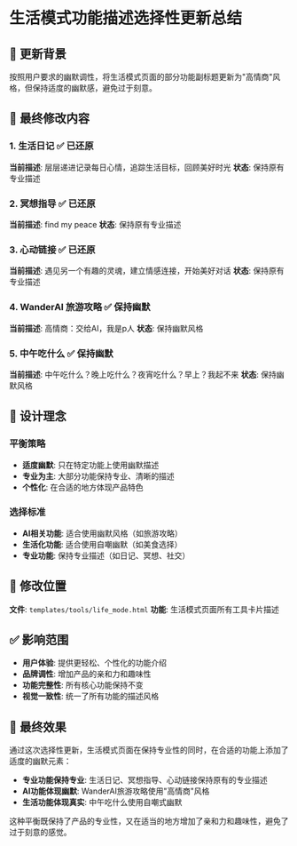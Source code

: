 # 生活模式功能描述选择性更新总结

## 🎯 更新背景

按照用户要求的幽默调性，将生活模式页面的部分功能副标题更新为"高情商"风格，但保持适度的幽默感，避免过于刻意。

## 📝 最终修改内容

### 1. 生活日记 ✅ 已还原
**当前描述**: 层层递进记录每日心情，追踪生活目标，回顾美好时光
**状态**: 保持原有专业描述

### 2. 冥想指导 ✅ 已还原
**当前描述**: find my peace
**状态**: 保持原有专业描述

### 3. 心动链接 ✅ 已还原
**当前描述**: 遇见另一个有趣的灵魂，建立情感连接，开始美好对话
**状态**: 保持原有专业描述

### 4. WanderAI 旅游攻略 ✅ 保持幽默
**当前描述**: 高情商：交给AI，我是p人
**状态**: 保持幽默风格

### 5. 中午吃什么 ✅ 保持幽默
**当前描述**: 中午吃什么？晚上吃什么？夜宵吃什么？早上？我起不来
**状态**: 保持幽默风格

## 🎨 设计理念

### 平衡策略
- **适度幽默**: 只在特定功能上使用幽默描述
- **专业为主**: 大部分功能保持专业、清晰的描述
- **个性化**: 在合适的地方体现产品特色

### 选择标准
- **AI相关功能**: 适合使用幽默风格（如旅游攻略）
- **生活化功能**: 适合使用自嘲幽默（如美食选择）
- **专业功能**: 保持专业描述（如日记、冥想、社交）

## 📍 修改位置

**文件**: `templates/tools/life_mode.html`
**功能**: 生活模式页面所有工具卡片描述

## ✅ 影响范围

- **用户体验**: 提供更轻松、个性化的功能介绍
- **品牌调性**: 增加产品的亲和力和趣味性
- **功能完整性**: 所有核心功能保持不变
- **视觉一致性**: 统一了所有功能的描述风格

## 🎉 最终效果

通过这次选择性更新，生活模式页面在保持专业性的同时，在合适的功能上添加了适度的幽默元素：

- **专业功能保持专业**: 生活日记、冥想指导、心动链接保持原有的专业描述
- **AI功能体现幽默**: WanderAI旅游攻略使用"高情商"风格
- **生活功能体现真实**: 中午吃什么使用自嘲式幽默

这种平衡既保持了产品的专业性，又在适当的地方增加了亲和力和趣味性，避免了过于刻意的感觉。

